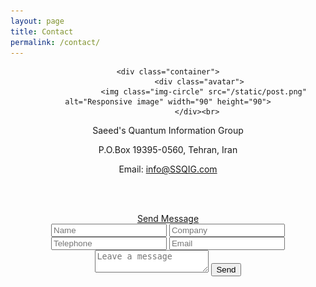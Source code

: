 ```yaml
---
layout: page
title: Contact
permalink: /contact/
---
```


<center>
 
	<div class="container">
                  <div class="avatar">
                    <img class="img-circle" src="/static/post.png" alt="Responsive image" width="90" height="90">
                  </div><br> 
  
Saeed's Quantum Information Group <br> 

P.O.Box 19395-0560, Tehran, Iran  <br>
  
Email: info@SSQIG.com
  
<br><br>


<div class="cont-contactBtn">
					<div class="cont-flip">
						<div class="front">
							<a href="#" class="btn btn-white flip">Send Message</a>
						</div>
						<div class="back">
							<a href="#" class="flip close"></a>
							<form class="contact-form" action="">
								<input class="gutter" type="text" placeholder="Name">
								<input type="text" placeholder="Company">
								<input class="gutter" type="text" placeholder="Telephone">
								<input type="text" placeholder="Email">
								<textarea name="" id="" placeholder="Leave a message"></textarea>
								<input type="submit" value="Send">
							</form>
						</div>
					</div>


<br><br><br><br><br>
<br><br><br><br><br><br><br><br><br><br><br><br><br><br><br><br><br><br><br><br><br><br><br><br><br><br><br><br>


